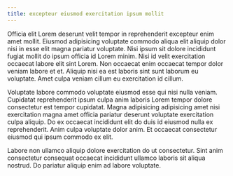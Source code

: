 ```yaml
---
title: excepteur eiusmod exercitation ipsum mollit
---
```


Officia elit Lorem deserunt velit tempor in reprehenderit excepteur enim amet mollit. Eiusmod adipisicing voluptate commodo aliqua elit aliquip dolor nisi in esse elit magna pariatur voluptate. Nisi ipsum sit dolore incididunt fugiat mollit do ipsum officia id Lorem minim. Nisi id velit exercitation occaecat labore elit sint Lorem. Non occaecat enim occaecat tempor dolor veniam labore et et. Aliquip nisi ea est laboris sint sunt laborum eu voluptate. Amet culpa veniam cillum eu exercitation id cillum.

Voluptate labore commodo voluptate eiusmod esse qui nisi nulla veniam. Cupidatat reprehenderit ipsum culpa anim laboris Lorem tempor dolore consectetur est tempor cupidatat. Magna adipisicing adipisicing amet nisi exercitation magna amet officia pariatur deserunt voluptate exercitation culpa aliquip. Do ex occaecat incididunt elit do duis id eiusmod nulla ex reprehenderit. Anim culpa voluptate dolor anim. Et occaecat consectetur eiusmod qui ipsum commodo ex elit.

Labore non ullamco aliquip dolore exercitation do ut consectetur. Sint anim consectetur consequat occaecat incididunt ullamco laboris sit aliqua nostrud. Do pariatur aliquip enim ad labore voluptate.